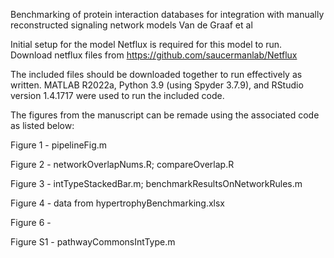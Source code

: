 Benchmarking of protein interaction databases for integration with manually reconstructed signaling network models Van de Graaf et al

Initial setup for the model Netflux is required for this model to run. Download netflux files from https://github.com/saucermanlab/Netflux

The included files should be downloaded together to run effectively as written. MATLAB R2022a, Python 3.9 (using Spyder 3.7.9), and RStudio version 1.4.1717 were used to run the included code.

The figures from the manuscript can be remade using the associated code as listed below:

Figure 1 - pipelineFig.m

Figure 2 - networkOverlapNums.R; compareOverlap.R

Figure 3 - intTypeStackedBar.m; benchmarkResultsOnNetworkRules.m

Figure 4 - data from hypertrophyBenchmarking.xlsx

Figure 6 - 

Figure S1 - pathwayCommonsIntType.m
